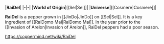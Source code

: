 |**RaiDel**|
|-|-|
|**World of Origin**|[[Sel\|Sel]]|
|**Universe**|[[Cosmere\|Cosmere]]|

**RaiDel** is a pepper grown in [[JinDo\|JinDo]] on [[Sel\|Sel]]. It is a key ingredient of [[RaiDomo Mai\|RaiDomo Mai]].
In the year prior to the [[Invasion of Arelon\|Invasion of Arelon]], RaiDel peppers had a poor season.



https://coppermind.net/wiki/RaiDel
